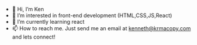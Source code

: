 - 👋 Hi, I’m Ken
- 👀 I’m interested in front-end development (HTML,CSS,JS,React)
- 🌱 I’m currently learning react
- 📫 How to reach me. Just send me an email at kenneth@krmacopy.com and lets connect!
<!---
Srshin31/Srshin31 is a ✨ special ✨ repository because its `README.md` (this file) appears on your GitHub profile.
You can click the Preview link to take a look at your changes.
--->
